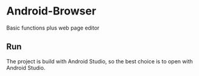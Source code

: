 # Android-Browser
Basic functions plus web page editor

## Run
The project is build with Android Studio, so the best choice is to open with Android Studio.
